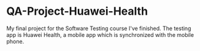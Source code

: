 # QA-Project-Huawei-Health
My final project for the Software Testing course I've finished. The testing app is Huawei Health, a mobile app which is  synchronized  with the mobile phone. 
